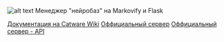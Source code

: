 ![alt text](https://files.ctw.re/Design/concepts/catweird/BAZMAN-Branding/BAZMAN-head.png)
Менеджер "нейробаз" на Markovify и Flask

[Документация на Catware Wiki](https://w.ctw.re/index.php/BAZMAN)
[Оффициальный сервер](https://bazman.ctw.re/)
[Оффициальный сервер - API](https://bmapi.ctw.re)

